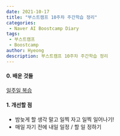 ```yaml
---
date: 2021-10-17
title: "부스트캠프 10주차 주간학습 정리"
categories: 
 - Naver AI Boostcamp Diary
tags:
 - 부스트캠프
 - Boostcamp
author: Hyeong
description: 부스트캠프 10주차 주간학습 정리
---
```

#### 0. 배운 것들
[일주일 복습](https://hyeong01.github.io/nlp/10th-Week-Study/)

#### 1. 개선할 점
- 밤늦게 할 생각 말고 일찍 자고 일찍 일어나기!
- 매일 자기 전에 내일 일정 / 할 일 정하기